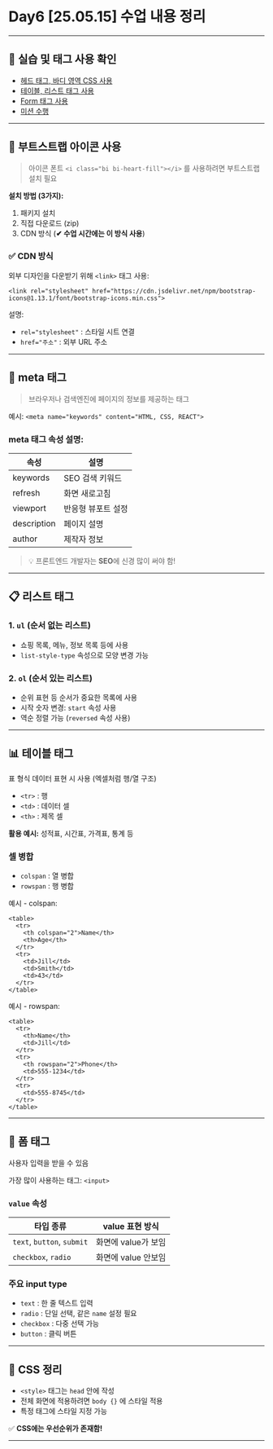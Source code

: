 # Day6 [25.05.15] 수업 내용 정리

---

## 🔧 실습 및 태그 사용 확인

- [헤드 태그, 바디 영역 CSS 사용](./headTag.html)
- [테이블, 리스트 태그 사용](./listTag.html)
- [Form 태그 사용](./formTag.html)
- [미션 수행](./mission/)

---

## 🎨 부트스트랩 아이콘 사용

> 아이콘 폰트 `<i class="bi bi-heart-fill"></i>` 를 사용하려면 부트스트랩 설치 필요  

**설치 방법 (3가지):**
1. 패키지 설치
2. 직접 다운로드 (zip)
3. CDN 방식 (**✔ 수업 시간에는 이 방식 사용**)

### ✅ CDN 방식

외부 디자인을 다운받기 위해 `<link>` 태그 사용:

```
<link rel="stylesheet" href="https://cdn.jsdelivr.net/npm/bootstrap-icons@1.13.1/font/bootstrap-icons.min.css">
```
   
설명:
- ``rel="stylesheet"`` : 스타일 시트 연결
- ``href="주소"`` : 외부 URL 주소

---

## 🧾 meta 태그

> 브라우저나 검색엔진에 페이지의 정보를 제공하는 태그

예시:
```<meta name="keywords" content="HTML, CSS, REACT">```

### meta 태그 속성 설명:

| 속성        | 설명                       |
|-------------|----------------------------|
| keywords    | SEO 검색 키워드            |
| refresh     | 화면 새로고침              |
| viewport    | 반응형 뷰포트 설정         |
| description | 페이지 설명                |
| author      | 제작자 정보                |

> 💡 프론트엔드 개발자는 **SEO**에 신경 많이 써야 함!

---

## 📋 리스트 태그

### 1. `ul` (순서 없는 리스트)
- 쇼핑 목록, 메뉴, 정보 목록 등에 사용
- `list-style-type` 속성으로 모양 변경 가능

### 2. `ol` (순서 있는 리스트)
- 순위 표현 등 순서가 중요한 목록에 사용
- 시작 숫자 변경: `start` 속성 사용
- 역순 정렬 가능 (`reversed` 속성 사용)

---

## 📊 테이블 태그

표 형식 데이터 표현 시 사용 (엑셀처럼 행/열 구조)

- `<tr>` : 행
- `<td>` : 데이터 셀
- `<th>` : 제목 셀

**활용 예시:** 성적표, 시간표, 가격표, 통계 등

### 셀 병합

- `colspan` : 열 병합
- `rowspan` : 행 병합

예시 - colspan:
```
<table>
  <tr>
    <th colspan="2">Name</th>
    <th>Age</th>
  </tr>
  <tr>
    <td>Jill</td>
    <td>Smith</td>
    <td>43</td>
  </tr>
</table>
```

예시 - rowspan:
```
<table>
  <tr>
    <th>Name</th>
    <td>Jill</td>
  </tr>
  <tr>
    <th rowspan="2">Phone</th>
    <td>555-1234</td>
  </tr>
  <tr>
    <td>555-8745</td>
  </tr>
</table>
```

---

## 📝 폼 태그

사용자 입력을 받을 수 있음

가장 많이 사용하는 태그: ``<input>``

### `value` 속성

| 타입 종류            | value 표현 방식          |
|----------------------|--------------------------|
| `text`, `button`, `submit` | 화면에 value가 보임 |
| `checkbox`, `radio`        | 화면에 value 안보임  |

### 주요 input type

- ``text`` : 한 줄 텍스트 입력
- ``radio`` : 단일 선택, 같은 `name` 설정 필요
- ``checkbox`` : 다중 선택 가능
- ``button`` : 클릭 버튼

---

## 🎨 CSS 정리

- `<style>` 태그는 `head` 안에 작성
- 전체 화면에 적용하려면 ``body {}`` 에 스타일 적용
- 특정 태그에 스타일 지정 가능

✅ **CSS에는 우선순위가 존재함!**

---
